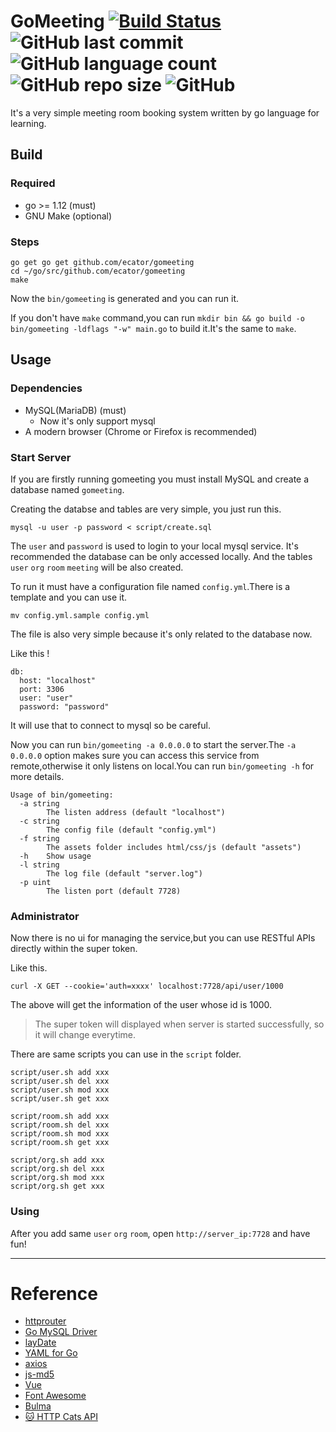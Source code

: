 
# GoMeeting [![Build Status](https://www.travis-ci.org/ecator/gomeeting.svg?branch=master)](https://www.travis-ci.org/ecator/gomeeting) ![GitHub last commit](https://img.shields.io/github/last-commit/ecator/gomeeting) ![GitHub language count](https://img.shields.io/github/languages/count/ecator/gomeeting) ![GitHub repo size](https://img.shields.io/github/repo-size/ecator/gomeeting) ![GitHub](https://img.shields.io/github/license/ecator/gomeeting) 
It's a very simple meeting room booking system written by go language for learning.

## Build
### Required
 - go >= 1.12 (must)
 - GNU Make (optional)
 
### Steps
```
go get go get github.com/ecator/gomeeting
cd ~/go/src/github.com/ecator/gomeeting
make
```
Now the `bin/gomeeting` is generated and you can run it.

If you don't have `make` command,you can run `mkdir bin && go build -o bin/gomeeting -ldflags "-w" main.go` to build it.It's the same to `make`.

## Usage
### Dependencies
- MySQL(MariaDB) (must)
  - Now it's only support mysql
- A modern browser (Chrome or Firefox is recommended)

### Start Server
If you are firstly running gomeeting you must install MySQL and create a database named `gomeeting`.

Creating the databse and tables are very simple, you just run this.
```
mysql -u user -p password < script/create.sql
```
The `user` and `password` is used to login to your local mysql service. It's recommended the database can be only accessed locally. And the tables `user` `org` `room` `meeting` will be also created.

To run it must have a configuration file named `config.yml`.There is a template and you can use it.
```
mv config.yml.sample config.yml
```
The file is also very simple because it's only related to the database now.

Like this !

```
db:
  host: "localhost"
  port: 3306
  user: "user"
  password: "password"
```

It will use that to connect to mysql so be careful.

Now you can run `bin/gomeeting -a 0.0.0.0` to start the server.The `-a 0.0.0.0` option makes sure you can access this service from remote,otherwise it only listens on local.You can run `bin/gomeeting -h` for more details.

```
Usage of bin/gomeeting:
  -a string
    	The listen address (default "localhost")
  -c string
    	The config file (default "config.yml")
  -f string
    	The assets folder includes html/css/js (default "assets")
  -h	Show usage
  -l string
    	The log file (default "server.log")
  -p uint
    	The listen port (default 7728)
```
### Administrator
Now there is no ui for managing the service,but you can use RESTful APIs directly within the super token.

Like this.

```
curl -X GET --cookie='auth=xxxx' localhost:7728/api/user/1000
```

The above will get the information of the user whose id is 1000.

> The super token will displayed when server is started successfully, so it will change everytime.

There are same scripts you can use in the `script` folder.

```
script/user.sh add xxx
script/user.sh del xxx
script/user.sh mod xxx
script/user.sh get xxx

script/room.sh add xxx
script/room.sh del xxx
script/room.sh mod xxx
script/room.sh get xxx

script/org.sh add xxx
script/org.sh del xxx
script/org.sh mod xxx
script/org.sh get xxx
```

### Using

After you add same `user` `org` `room`, open `http://server_ip:7728`  and have fun!

---
# Reference

- [httprouter](https://github.com/julienschmidt/httprouter)
- [Go MySQL Driver](https://github.com/go-sql-driver/mysql)
- [layDate](https://www.layui.com/laydate/)
- [YAML for Go](https://github.com/go-yaml/yaml)
- [axios](https://github.com/axios/axios)
- [js-md5](https://github.com/emn178/js-md5)
- [Vue](https://github.com/vuejs/vue)
- [Font Awesome](https://fontawesome.com/)
- [Bulma](https://bulma.io/)
- [🐱 HTTP Cats API ](https://github.com/httpcats/http.cat)
